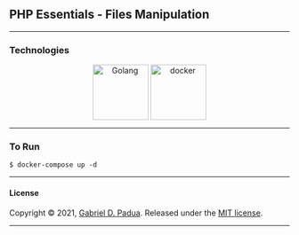 ## PHP Essentials - Files Manipulation

---

### Technologies

<div align="center">

<img align="center" alt="Golang" width="100px" src="https://img.icons8.com/dusk/64/000000/php-logo.png"/>

<img align="center" alt="docker" width="100px" src="https://img.icons8.com/color/48/000000/docker.png"/>

</div>


---

### To Run

```shell
$ docker-compose up -d
```

---

#### License

Copyright © 2021, [Gabriel D. Padua](https://github.com/gabrielDpadua21).
Released under the [MIT license](LICENSE).

***